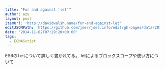 ```yaml
---
title: "For and against 'let'"
author: azu
layout: post
itemUrl: 'http://davidwalsh.name/for-and-against-let'
editJSONPath: 'https://github.com/jser/jser.info/edit/gh-pages/data/2014/11/index.json'
date: '2014-11-02T07:29:20+00:00'
tags:
  - ECMAScript
---
```

ES6の`let`について詳しく書かれてる。
letによるブロックスコープや使い方について
